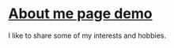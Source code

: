 # [About me page demo](https://heggy231.github.io/myIntro-about-me/)
I like to share some of my interests and hobbies.

